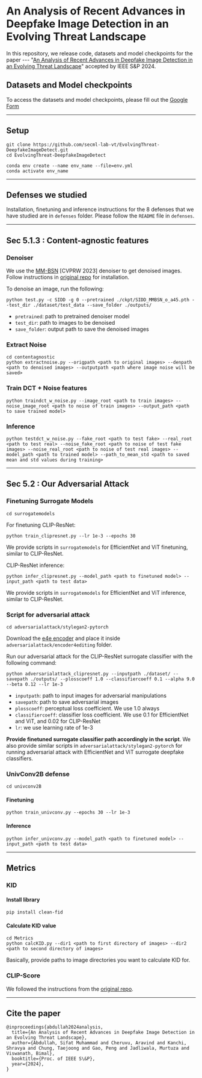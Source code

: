 # An Analysis of Recent Advances in Deepfake Image Detection in an Evolving Threat Landscape

In this repository, we release code, datasets and model checkpoints for the paper --- "[An Analysis of Recent Advances in Deepfake Image Detection in an Evolving Threat Landscape](https://arxiv.org/pdf/2404.16212v1)" accepted by IEEE S&P 2024.


## Datasets and Model checkpoints
To access the datasets and model checkpoints, please fill out the [Google Form](https://docs.google.com/forms/d/e/1FAIpQLSdOF6O7E-2U0q3_ISE5_NcPYg5sCFi_Q0szMf2QNrrF1HoQ-Q/viewform) 

---

## Setup
```
git clone https://github.com/secml-lab-vt/EvolvingThreat-DeepfakeImageDetect.git
cd EvolvingThreat-DeepfakeImageDetect

conda env create --name env_name --file=env.yml
conda activate env_name
```

---

## Defenses we studied

Installation, finetuning and inference instructions for the 8 defenses that we have studied are in `defenses` folder. Please follow the `README` file in `defenses`.

---



## Sec 5.1.3 : Content-agnostic features
### Denoiser
We use the [MM-BSN](https://arxiv.org/abs/2304.01598) [CVPRW 2023] denoiser to get denoised images. Follow instructions in [original repo](https://github.com/dannie125/MM-BSN) for installation. 

To denoise an image, run the following:
```
python test.py -c SIDD -g 0 --pretrained ./ckpt/SIDD_MMBSN_o_a45.pth --test_dir ./dataset/test_data --save_folder ./outputs/
```
* `pretrained`: path to pretrained denoiser model
* `test_dir`: path to images to be denoised
* `save_folder`: output path to save the denoised images

### Extract Noise
```
cd contentagnostic
python extractnoise.py --origpath <path to original images> --denpath <path to denoised images> --outputpath <path where image noise will be saved>
```

### Train DCT + Noise features
```
python traindct_w_noise.py --image_root <path to train images> --noise_image_root <path to noise of train images> --output_path <path to save trained model>
```

### Inference
```
python testdct_w_noise.py --fake_root <path to test fake> --real_root <path to test real> --noise_fake_root <path to noise of test fake images> --noise_real_root <path to noise of test real images> --model_path <path to trained model> --path_to_mean_std <path to saved mean and std values during training>
```

---



## Sec 5.2 : Our Adversarial Attack

### Finetuning Surrogate Models
```
cd surrogatemodels
```

For finetuning CLIP-ResNet:
```
python train_clipresnet.py --lr 1e-3 --epochs 30
```
We provide scripts in `surrogatemodels` for EfficientNet and ViT finetuning, similar to CLIP-ResNet.

CLIP-ResNet inference:

```
python infer_clipresnet.py --model_path <path to finetuned model> --input_path <path to test data>
```
We provide scripts in `surrogatemodels` for EfficientNet and ViT inference, similar to CLIP-ResNet.


### Script for adversarial attack
```
cd adversarialattack/stylegan2-pytorch
```
Download the [e4e encoder](https://drive.google.com/file/d/1cUv_reLE6k3604or78EranS7XzuVMWeO/view) and place it inside `adversarialattack/encoder4editing` folder.

Run our adversarial attack for the CLIP-ResNet surrogate classifier with the following command:
```
python adversarialattack_clipresnet.py --inputpath ./dataset/ --savepath ./outputs/ --plosscoeff 1.0 --classifiercoeff 0.1 --alpha 9.0 --beta 0.12 --lr 1e-3
```
* `inputpath`: path to input images for adversarial manipulations
* `savepath`: path to save adversarial images
* `plosscoeff`: perceptual loss coefficient. We use 1.0 always
* `classifiercoeff`: classifier loss coefficient. We use 0.1 for EfficientNet and ViT, and 0.02 for CLIP-ResNet
* `lr`: we use learning rate of 1e-3

**Provide finetuned surrogate classifier path accordingly in the script**. We also provide similar scripts in `adversarialattack/stylegan2-pytorch` for running adversarial attack with EfficientNet and ViT surrogate deepfake classifiers. 




### UnivConv2B defense
```
cd univconv2B
```
#### Finetuning
```
python train_univconv.py --epochs 30 --lr 1e-3
```

#### Inference
```
python infer_univconv.py --model_path <path to finetuned model> --input_path <path to test data>
```

---



## Metrics

### KID

#### Install library
```
pip install clean-fid
```

#### Calculate KID value
```
cd Metrics
python calcKID.py --dir1 <path to first directory of images> --dir2 <path to second directory of images>
```
Basically, provide paths to image directories you want to calculate KID for.


### CLIP-Score
We followed the instructions from the [original repo](https://github.com/jmhessel/clipscore). 



---



## Cite the paper

```
@inproceedings{abdullah2024analysis,
  title={An Analysis of Recent Advances in Deepfake Image Detection in an Evolving Threat Landscape},
  author={Abdullah, Sifat Muhammad and Cheruvu, Aravind and Kanchi, Shravya and Chung, Taejoong and Gao, Peng and Jadliwala, Murtuza and Viswanath, Bimal},
  booktitle={Proc. of IEEE S\&P},
  year={2024},
}
```

